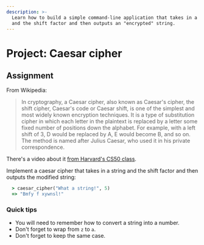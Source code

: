 ```yaml
---
description: >-
  Learn how to build a simple command-line application that takes in a string
  and the shift factor and then outputs an "encrypted" string.
---
```


# Project: Caesar cipher

## Assignment

From Wikipedia:

> In cryptography, a Caesar cipher, also known as Caesar's cipher, the shift cipher, Caesar's code or Caesar shift, is one of the simplest and most widely known encryption techniques. It is a type of substitution cipher in which each letter in the plaintext is replaced by a letter some fixed number of positions down the alphabet. For example, with a left shift of 3, D would be replaced by A, E would become B, and so on. The method is named after Julius Caesar, who used it in his private correspondence.

There's a video about it [from Harvard's CS50 class](https://www.youtube.com/watch?v=36xNpbosfTY).

Implement a caesar cipher that takes in a string and the shift factor and then outputs the modified string:

```ruby
  > caesar_cipher("What a string!", 5)
  => "Bmfy f xywnsl!"
```

### **Quick tips**

* You will need to remember how to convert a string into a number.
* Don't forget to wrap from `z` to `a`.
* Don't forget to keep the same case.

